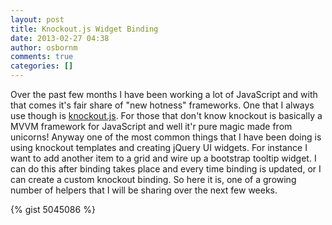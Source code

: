 ```yaml
---
layout: post
title: Knockout.js Widget Binding
date: 2013-02-27 04:38
author: osbornm
comments: true
categories: []
---
```

Over the past few months I have been working a lot of JavaScript and with that comes it's fair share of "new hotness" frameworks. One that I always use though is <a href="http://knockoutjs.com">knockout.js</a>. For those that don't know knockout is basically a MVVM framework for JavaScript and well it'r pure magic made from unicorns! Anyway one of the most common things that I have been doing is using knockout templates and creating jQuery UI widgets. For instance I want to add another item to a grid and wire up a bootstrap tooltip widget. I can do this after binding takes place and every time binding is updated, or I can create a custom knockout binding. So here it is, one of a growing number of helpers that I will be sharing over the next few weeks.

{% gist 5045086 %}
